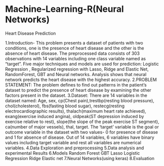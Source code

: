 # Machine-Learning-R(Neural Networks)
Heart Disease Prediction

1.Introduction-
This problem presents a dataset of patients with two conditions, one is the presence of heart disease and the other is the absence of heart disease. The preprocessed data consists of 303 observations with 14 variables including one class variable named as “target”. Five major techniques and models are used for prediction: Logistic Regression , Regularized regression with Lasso, Ridge and Elastic Net, RandomForest, GBT and Neural networks. Analysis shows that neural network predicts the heart disease with the highest accuracy.
2.PROBLEM STATEMENT:
The problem defines to find out patterns in the patient’s dataset to predict the presence of heart disease by examining the other factors present in the dataset. 
3.Dataset:
There are 14 variables in the dataset named: Age, sex,  cp(Chest pain),trestbp(resting blood pressure), chol(cholesterol), fbs(fasting blood sugar), restecg(resting electrocardiographic results), thalach(maximum heart rate achieved), exang(exercise induced angina), oldpeak(ST depression induced by exercise relative to rest), slope(the slope of the peak exercise ST segment), ca(number of major vessels), thal, target. The ‘target’ variable is the goal or outcome variable in the dataset with two values- 0 for presence of disease and 1 for absence of disease. Out of 14 variables, 6 variables have binary values including target variable and rest all variables are numerical variables.
4.Data Exploration and preprocessing
5.Data analysis and experimental Results
6.Models
  Random Forest
  GBT
  Lasso
  Logistic Regression
  Ridge
  Elastic net
7.Neural Networks(using keras)
8.Evaluation
